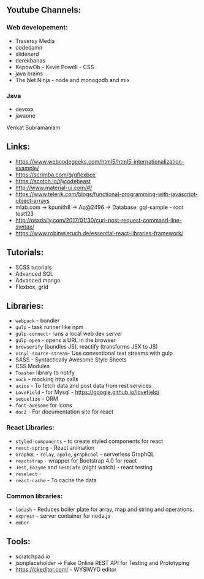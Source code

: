 ## Youtube Channels:

###	Web developement:
- Traversy Media
- codedamn
- slidenerd
- derekbanas
- KepowOb - Kevin Powell - CSS
- java brains
- The Net Ninja - node and monogodb and mix

### Java
- devoxx
- javaone

Venkat Subramaniam

## Links:

- https://www.webcodegeeks.com/html5/html5-internationalization-example/
- https://scrimba.com/g/gflexbox
-	https://scotch.io/@codebeast
-	http://www.material-ui.com/#/
- https://www.telerik.com/blogs/functional-programming-with-javascript-object-arrays
-	mlab.com -> kpunith8 -> Ap@2496 -> Database: gql-sample - root  test123
- http://osxdaily.com/2017/01/30/curl-post-request-command-line-syntax/
- https://www.robinwieruch.de/essential-react-libraries-framework/

## Tutorials:

- SCSS tutorials
- Advanced SQL
- Advanced mongo
- Flexbox, grid

## Libraries:

* `webpack` - bundler
* `gulp` - task runner like npm
* `gulp-connect`- runs a local web dev server
* `gulp-open` - opens a URL in the browser
* `browserify` (bundles JS), reactify (transforms JSX to JS)
* `vinyl-source-stream`- Use conventional text streams with gulp
* SASS - Syntactically Awesome Style Sheets
* CSS Modules
* `Toaster` library to notify
* `nock` - mocking http calls
* `axios` - To fetch data and post data from rest services
* `LoveField` - for Mysql - https://google.github.io/lovefield/
* `sequelize` - ORM
* `font-awesome` for icons
* `doc`z - For documentation site for react

### React Libraries:

* `styled-components` - to create styled components for react
* `react-spring` - React animation
* `GraphQL` - `relay`, `apolo`, `graphcool` - serverless GraphQL
* `reactstrap` - wrapper for Bootstrap 4.0 for react
* `Jest`, `Enzyme` and `TestCafe` (night watch) - react testing
* `reselect` -
* `react-cache` - To cache the data

### Common libraries:

* `lodash` - Reduces boiler plate for array, map and string and operations.
* `express` - server container for node.js
* `ember`

## Tools:

-	scratchpad.io
-	jsonplaceholder -> Fake Online REST API for Testing and Prototyping
-	https://ckeditor.com/ - WYSIWYG editor
